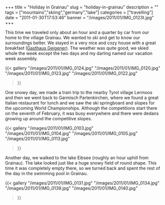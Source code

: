 +++
title = "Holiday in Grainau"
slug = "holiday-in-grainau"
description = ""
tags = ["mountains","skiing","germany","lake"]
categories = ["travelling"]
date = "2011-01-30T17:53:46"
banner = "/images/2011/01/IMG_0123t.jpg"
+++

This time we traveled only about an hour and a quarter by car from our home to the village Grainau.
We wanted to ski and get to know our surroundings better. We stayed in a very nice and cozy house
with a great breakfast (<a title="Gasthaus Geigener in Grainau" href="http://www.geigerer.de/"
target="_blank">Gasthaus Geigener</a>). The weather was quite good, we skied whole the week except
the two days and my darling named our vacation week assembly.

{{< gallery
    "/images/2011/01/IMG_0124.jpg"
    "/images/2011/01/IMG_0120.jpg"
    "/images/2011/01/IMG_0123.jpg"
    "/images/2011/01/IMG_0122.jpg"
>}}

One snowy day, we made a train trip to the nearby Tyrol village Lermoos and then we went back to
Garmisch Partenkirchen, where we found a great Italian restaurant for lunch and we saw the ski
springboard and slopes for the upcoming World Championships. Although the competitions start there
on the seventh of February, it was busy everywhere and there were dedans growing up around the
competitive slopes.

{{< gallery
    "/images/2011/01/IMG_0103.jpg"
    "/images/2011/01/IMG_0104.jpg"
    "/images/2011/01/IMG_0105.jpg"
    "/images/2011/01/IMG_0113.jpg"
>}}

Another day, we walked to the lake Eibsee (roughly an hour uphill from Grainau). The lake looked
just like a huge snowy field of round shape. This time it was completely empty there, so we turned
back and spent the rest of the day in the swimming pool in Grainau.

{{< gallery
    "/images/2011/01/IMG_0131.jpg"
    "/images/2011/01/IMG_0134.jpg"
    "/images/2011/01/IMG_0139.jpg"
    "/images/2011/01/IMG_0140.jpg"
>}}
